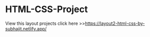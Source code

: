 # HTML-CSS-Project
 View this layout projects click here >>https://layout2-html-css-by-subhajit.netlify.app/
